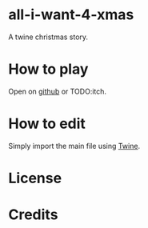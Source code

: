 # all-i-want-4-xmas

A twine christmas story.

# How to play

Open on [github](https://amplejoe.github.io/all-i-want-4-xmas/) or TODO:itch.

# How to edit

Simply import the main file using [Twine](https://twinery.org/).

# License


# Credits